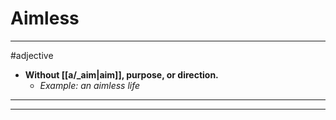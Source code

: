 # Aimless
---
#adjective
- **Without [[a/_aim|aim]], purpose, or direction.**
	- _Example: an aimless life_
---
---
